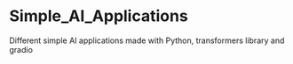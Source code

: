 # Simple_AI_Applications
Different simple AI applications made with Python, transformers library and gradio
